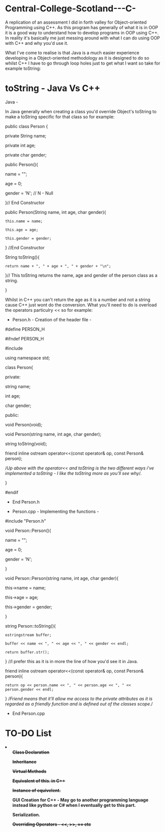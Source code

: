 # Central-College-Scotland---C-
A replication of an assessment I did in forth valley for Object-oriented Programming using C++. As this program has generally 
of what it is in OOP it is a good way to understand how to develop programs in OOP using C++. In reality it's basically me just messing around with what I can do using OOP with C++ and why you'd use it. 

What I've come to realise is that Java is a much easier experience developing in a Object-oriented methodology as it is designed to do so whilst C++ I have to go through loop holes just to get what I want so take for example toString:

# toString - Java Vs C++

Java -

In Java generally when creating a class you'd override Object's toString to make a toString specific for that class so for example:

public class Person {

private String name;

private int age;

private char gender;

public Person(){

  name = "";
  
  age = 0;
  
  gender = 'N'; // N - Null
  
}// End Constructor

public Person(String name, int age, char gender){
    
    this.name = name;
    
    this.age = age;
    
    this.gender = gender;

} //End Constructor

String toString(){

    return name + ", " + age + ", " + gender + "\n";
    
}// This toString returns the name, age and gender of the person class as a string.

}

Whilst in C++ you can't return the age as it is a number and not a string cause C++ just wont do the conversion. What you'll need to do is overload the operators particulry << so for example:

- Person.h - Creation of the header file -

#define PERSON_H

#ifndef PERSON_H

#include <iostream>
  
using namespace std;

class Person{

private:

string name;

int age;

char gender;

public:

void Person(void);

void Person(string name, int age, char gender);

string toString(void); 

friend inline ostream operator<<(const operator& op, const Person& person); 

/*Up above with the operator<< and toString is the two different ways i've implemented a toString - I like the toString more as you'll see why*/.

}

#endif

- End Person.h

- Person.cpp - Implementing the functions - 

#include "Person.h"

void Person::Person(){

  name = "";
  
  age = 0;
  
  gender = 'N';
  
}

void Person::Person(string name, int age, char gender){

  this->name = name;
  
  this->age = age;
  
  this->gender = gender;
  
}

string Person::toString(){

    ostringstream buffer;
    
    buffer << name << ", " << age << ", " << gender << endl;
    
    return buffer.str();
    
} //I prefer this as it is in more the line of how you'd see it in Java.

friend inline ostream operator<<(const operator& op, const Person& person){

    return op << person.name << ", " << person.age << ", " << person.gender << endl;
    
} /*Friend means that it'll allow me access to the private attributes as it is regarded as a friendly function and is defined out of the classes scope.*/

- End Person.cpp

# TO-DO List
<li>
  <ul><b><del>Class Declaration</del></b></ul>
  <ul><b><del>Inheritance</del></b></ul>
  <ul><b><del>Virtual Methods</del></b></ul>
  <ul><b><del>Equivalent of this. in C++</del></b></ul>
  <ul><b><del>Instance of equivelent.</del></b></ul>
  <ul><b>GUI Creation for C++ - May go to another programming language instead like python or C# when
    I eventually get to this part.</b></ul>
  <ul><b>Serialization.</b></ul>
  <ul><b><del>Overriding Operators - <<, >>, == etc</ul></b></del>
  </li>

